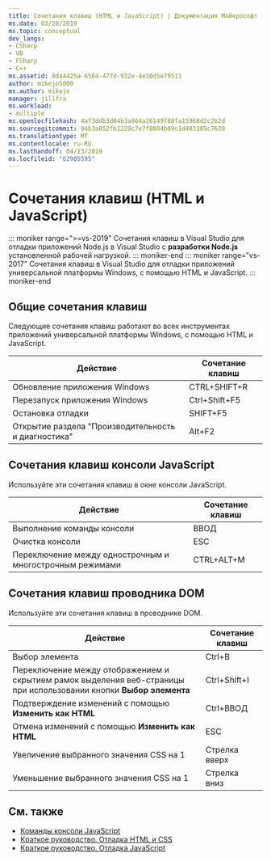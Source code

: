 ```yaml
---
title: Сочетания клавиш (HTML и JavaScript) | Документация Майкрософт
ms.date: 03/28/2019
ms.topic: conceptual
dev_langs:
- CSharp
- VB
- FSharp
- C++
ms.assetid: 8d44425a-6584-477d-932e-4e10d5e79511
author: mikejo5000
ms.author: mikejo
manager: jillfra
ms.workload:
- multiple
ms.openlocfilehash: 4af3ddb3d04b3a864a26149f88fa15960d2c2b2d
ms.sourcegitcommit: 94b3a052fb1229c7e7f8804b09c1d403385c7630
ms.translationtype: MT
ms.contentlocale: ru-RU
ms.lasthandoff: 04/23/2019
ms.locfileid: "62905595"
---
```

# <a name="keyboard-shortcuts-html-and-javascript"></a>Сочетания клавиш (HTML и JavaScript)

::: moniker range=">=vs-2019"
 Сочетания клавиш в Visual Studio для отладки приложений Node.js в Visual Studio с **разработки Node.js** установленной рабочей нагрузкой.
::: moniker-end
::: moniker range="vs-2017"
 Сочетания клавиш в Visual Studio для отладки приложений универсальной платформы Windows, с помощью HTML и JavaScript.
::: moniker-end

## <a name="general-shortcuts"></a>Общие сочетания клавиш

 Следующие сочетания клавиш работают во всех инструментах приложений универсальной платформы Windows, с помощью HTML и JavaScript.

|Действие|Сочетание клавиш|
|------------|--------------|
|Обновление приложения Windows|CTRL+SHIFT+R|
|Перезапуск приложения Windows|Ctrl+Shift+F5|
|Остановка отладки|SHIFT+F5|
|Открытие раздела "Производительность и диагностика"|Alt+F2|

## <a name="javascript-console-shortcuts"></a>Сочетания клавиш консоли JavaScript

 Используйте эти сочетания клавиш в окне консоли JavaScript.

|Действие|Сочетание клавиш|
|------------|--------------|
|Выполнение команды консоли|ВВОД|
|Очистка консоли|ESC|
|Переключение между однострочным и многострочным режимами|CTRL+ALT+M|

## <a name="dom-explorer-shortcuts"></a>Сочетания клавиш проводника DOM

 Используйте эти сочетания клавиш в проводнике DOM.

|Действие|Сочетание клавиш|
|------------|--------------|
|Выбор элемента|Ctrl+B|
|Переключение между отображением и скрытием рамок выделения веб-страницы при использовании кнопки **Выбор элемента**|Ctrl+Shift+I|
|Подтверждение изменений с помощью **Изменить как HTML**|Ctrl+ВВОД|
|Отмена изменений с помощью **Изменить как HTML**|ESC|
|Увеличение выбранного значения CSS на 1|Стрелка вверх|
|Уменьшение выбранного значения CSS на 1|Стрелка вниз|

## <a name="see-also"></a>См. также
- [Команды консоли JavaScript](../debugger/javascript-console-commands.md)
- [Краткое руководство. Отладка HTML и CSS](../debugger/quickstart-debug-html-and-css.md?view=vs-2017)
- [Краткое руководство. Отладка JavaScript](../debugger/quickstart-debug-javascript-using-the-console.md?view=vs-2017)